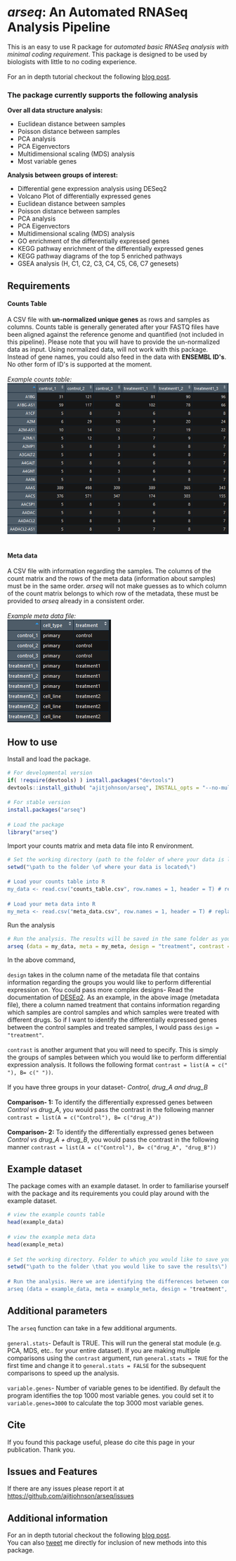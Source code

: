 # *arseq*: An Automated RNASeq Analysis Pipeline
This is an easy to use R package for *automated basic RNASeq analysis with minimal coding requirement*. This package is designed to be used by biologists with little to no coding experience. <br><br>
For an in depth tutorial checkout the following [blog post](https://ajitjohnson.com/arseq).

### The package currently supports the following analysis

**Over all data structure analysis:**<br>
  - Euclidean distance between samples
  - Poisson distance between samples
  - PCA analysis
  - PCA Eigenvectors
  - Multidimensional scaling (MDS) analysis
  - Most variable genes<br>

**Analysis between groups of interest:**<br>
  - Differential gene expression analysis using DESeq2
  - Volcano Plot of differentially expressed genes
  - Euclidean distance between samples
  - Poisson distance between samples
  - PCA analysis
  - PCA Eigenvectors
  - Multidimensional scaling (MDS) analysis
  - GO enrichment of the differentially expressed genes
  - KEGG pathway enrichment of the differentially expressed genes
  - KEGG pathway diagrams of the top 5 enriched pathways
  - GSEA analysis (H, C1, C2, C3, C4, C5, C6, C7 genesets)

## Requirements
#### Counts Table
A CSV file with **un-normalized unique genes** as rows and samples as columns. Counts table is generally generated after your FASTQ files have been aligned against the reference genome and quantified (not included in this pipeline). Please note that you will have to provide the un-normalized data as input. Using normalized data, will not work with this package. Instead of gene names, you could also feed in the data with **ENSEMBL ID's**. No other form of ID's is supported at the moment. <br><br>
*Example counts table:*<br>
![Example counts table](https://github.com/ajitjohnson/arseq/blob/master/inst/extdata/data.png)<br><br>

#### Meta data
A CSV file with information regarding the samples. The columns of the count matrix and the rows of the meta data (information about samples) must be in the same order. *arseq* will not make guesses as to which column of the count matrix belongs to which row of the metadata, these must be provided to *arseq* already in a consistent order.<br><br>
*Example meta data file:*<br>
![Example counts table](https://github.com/ajitjohnson/arseq/blob/master/inst/extdata/meta.png)

## How to use
Install and load the package.
```R
# For developmental version
if( !require(devtools) ) install.packages("devtools")
devtools::install_github( "ajitjohnson/arseq", INSTALL_opts = "--no-multiarch")

# For stable version
install.packages("arseq")

# Load the package
library("arseq")
```
Import your counts matrix and meta data file into R environment.
```R
# Set the working directory (path to the folder of where your data is located)
setwd("\path to the folder \of where your data is located\")

# Load your counts table into R
my_data <- read.csv("counts_table.csv", row.names = 1, header = T) # replace counts_table.csv with your file name

# Load your meta data into R
my_meta <- read.csv("meta_data.csv", row.names = 1, header = T) # replace meta_data.csv with your file name
```
Run the analysis
```R
# Run the analysis. The results will be saved in the same folder as your input data.
arseq (data = my_data, meta = my_meta, design = "treatment", contrast = list(A = c("control"), B= c("drug_A")))
```
In the above command,<br><br>
`design` takes in the column name of the metadata file that contains information regarding the groups you would like to perform differential expression on. You could pass more complex designs- Read the documentation of [DESEq2](http://bioconductor.org/packages/devel/bioc/vignettes/DESeq2/inst/doc/DESeq2.html). As an example, in the above image (metadata file), there a column named treatment that contains information regarding which samples are control samples and which samples were treated with different drugs. So if I want to identify the differentially expressed genes between the control samples and treated samples, I would pass  `design = "treatment"`. <br><br>
`contrast` is another argument that you will need to specify. This is simply the groups of samples between which you would like to perform differential expression analysis. It follows the following format `contrast = list(A = c(" "), B= c(" "))`.<br><br>
If you have three groups in your dataset- *Control, drug_A and drug_B*<br><br>
**Comparison- 1:** To identify the differentially expressed genes between *Control vs drug_A*, you would pass the contrast in the following manner `contrast = list(A = c("Control"), B= c("drug_A"))`<br><br>
**Comparison- 2:** To identify the differentially expressed genes between *Control vs drug_A + drug_B*, you would pass the contrast in the following manner `contrast = list(A = c("Control"), B= c("drug_A", "drug_B"))`

## Example dataset
The package comes with an example dataset. In order to familiarise yourself with the package and its requirements you could play around with the example dataset.
```R
# view the example counts table
head(example_data)

# view the example meta data
head(example_meta)

# Set the working directory. Folder to which you would like to save your results.
setwd("\path to the folder \that you would like to save the results\")

# Run the analysis. Here we are identifying the differences between control samples and treatment1 samples.
arseq (data = example_data, meta = example_meta, design = "treatment", contrast = list(A = c("drug_A"), B= c("drug_B")))
```

## Additional parameters
The `arseq` function can take in a few additional arguments.<br><br>
`general.stats`- Default is TRUE. This will run the general stat module (e.g. PCA, MDS, etc.. for your entire dataset). If you are making multiple comparisons using the `contrast` argument, run  `general.stats = TRUE` for the first time and change it to `general.stats = FALSE` for the subsequent comparisons to speed up the analysis.<br><br>
`variable.genes`- Number of variable genes to be identified. By default the program identifies the top 1000 most variable genes. you could set it to `variable.genes=3000` to calculate the top 3000 most variable genes.

## Cite
If you found this package useful, please do cite this page in your publication. Thank you.

## Issues and Features
If there are any issues please report it at https://github.com/ajitjohnson/arseq/issues

## Additional information
For an in depth tutorial checkout the following [blog post](https://ajitjohnson.com/arseq).<br>
You can also [tweet](https://twitter.com/ajitjohnson_n) me directly for inclusion of new methods into this package.
